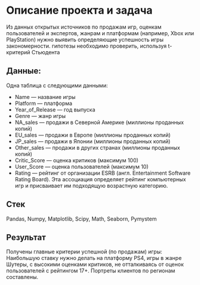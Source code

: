 # Описание проекта и задача
Из данных открытых источников по продажам игр, оценкам пользователей и экспертов, жанрам и платформам (например, Xbox или PlayStation)
нужно выявить определяющие успешность игры закономерности. гипотезы необходимо проверить, используя t-критерий Стьюдента

## Данные:
Одна таблица с следующими данными:

* Name — название игры
* Platform — платформа
* Year_of_Release — год выпуска
* Genre — жанр игры
* NA_sales — продажи в Северной Америке (миллионы проданных копий)
* EU_sales — продажи в Европе (миллионы проданных копий)
* JP_sales — продажи в Японии (миллионы проданных копий)
* Other_sales — продажи в других странах (миллионы проданных копий)
* Critic_Score — оценка критиков (максимум 100)
* User_Score — оценка пользователей (максимум 10)
* Rating — рейтинг от организации ESRB (англ. Entertainment Software Rating Board). Эта ассоциация определяет рейтинг компьютерных игр и присваивает им подходящую возрастную категорию.
##  Стек 
Pandas, Numpy, Matplotlib, Scipy, Math, Seaborn, Pymystem

## Результат
Получены главные критерии успешной (по продажам) игры: Наибольшую ставку нужно делать на платформу PS4, игры в жанре Шутеры, с высокими оценками критиков,
не отталкиваясь от оценок пользователей с рейтингом 17+. Портреты клиентов по регионам составлены.
